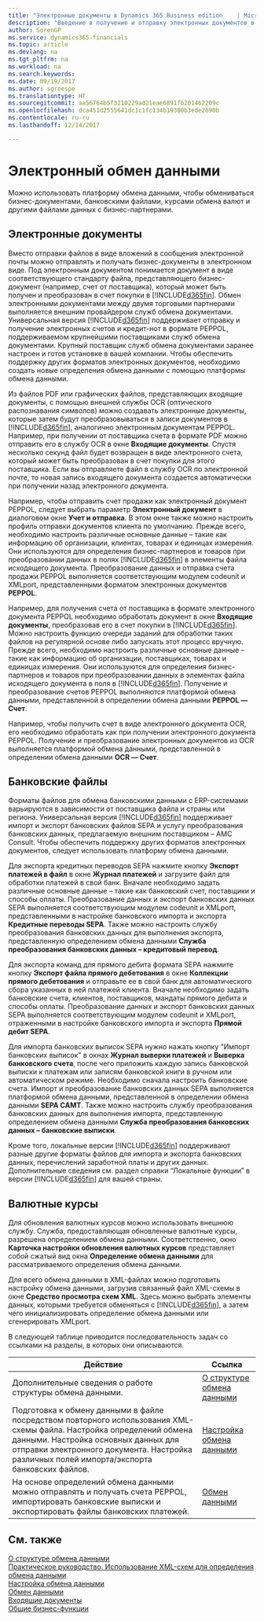 ```yaml
---
title: "Электронные документы в Dynamics 365 Business edition    | Microsoft Docs"
description: "Введение в получение и отправку электронных документов в Dynamics 365."
author: SorenGP
ms.service: dynamics365-financials
ms.topic: article
ms.devlang: na
ms.tgt_pltfrm: na
ms.workload: na
ms.search.keywords: 
ms.date: 09/19/2017
ms.author: sgroespe
ms.translationtype: HT
ms.sourcegitcommit: aa56764b5f3210229ad21eae6891fb201462209c
ms.openlocfilehash: dca451d2555641dc1c1fc134b19380b3ede2690b
ms.contentlocale: ru-ru
ms.lasthandoff: 12/14/2017

---
```


# <a name="exchanging-data-electronically"></a>Электронный обмен данными
Можно использовать платформу обмена данными, чтобы обмениваться бизнес-документами, банковскими файлами, курсами обмена валют и другими файлами данных с бизнес-партнерами.

## <a name="electronic-documents"></a>Электронные документы
Вместо отправки файлов в виде вложений в сообщения электронной почты можно отправлять и получать бизнес-документы в электронном виде. Под электронным документом понимается документ в виде соответствующего стандарту файла, представляющего бизнес-документ (например, счет от поставщика), который может быть получен и преобразован в счет покупки в [!INCLUDE[d365fin](includes/d365fin_md.md)]. Обмен электронными документами между двумя торговыми партнерами выполняется внешним провайдером служб обмена документами. Универсальная версия [!INCLUDE[d365fin](includes/d365fin_md.md)] поддерживает отправку и получение электронных счетов и кредит-нот в формате PEPPOL, поддерживаемом крупнейшими поставщиками служб обмена документами. Крупный поставщик служб обмена документами заранее настроен и готов установке в вашей компании. Чтобы обеспечить поддержку других форматов электронных документов, необходимо создать новые определения обмена данными с помощью платформы обмена данными.  

Из файлов PDF или графических файлов, представляющих входящие документы, с помощью внешней службы OCR (оптического распознавания символов) можно создавать электронные документы, которые затем будут преобразовываться в записи документов в [!INCLUDE[d365fin](includes/d365fin_md.md)], аналогично электронным документам PEPPOL. Например, при получении от поставщика счета в формате PDF можно отправить его в службу OCR в окне **Входящие документы**. Спустя несколько секунд файл будет возвращен в виде электронного счета, который может быть преобразован в счет покупки для этого поставщика. Если вы отправляете файл в службу OCR по электронной почте, то новая запись входящего документа создается автоматически при получении назад электронного документа.  

Например, чтобы отправить счет продажи как электронный документ PEPPOL, следует выбрать параметр **Электронный документ** в диалоговом окне **Учет и отправка**. В этом окне также можно настроить профиль отправки документов клиента по умолчанию. Прежде всего, необходимо настроить различные основные данные – такие как информацию об организации, клиентах, товарах и единицах измерения. Они используются для определения бизнес-партнеров и товаров при преобразовании данных в полях [!INCLUDE[d365fin](includes/d365fin_md.md)] в элементы файла исходящего документа. Преобразование данных и отправка счета продажи PEPPOL выполняется соответствующим модулем codeunit и XMLport, представленными форматом электронных документов **PEPPOL**.  

Например, для получения счета от поставщика в формате электронного документа PEPPOL необходимо обработать документ в окне **Входящие документы**, преобразовав его в счет покупки в [!INCLUDE[d365fin](includes/d365fin_md.md)]. Можно настроить функцию очереди заданий для обработки таких файлов на регулярной основе либо запускать этот процесс вручную. Прежде всего, необходимо настроить различные основные данные – такие как информацию об организации, поставщиках, товарах и единицах измерения. Они используются для определения бизнес-партнеров и товаров при преобразовании данных в элементах файла исходящего документа в поля в [!INCLUDE[d365fin](includes/d365fin_md.md)]. Получение и преобразование счетов PEPPOL выполняются платформой обмена данными, представленной в определении обмена данными **PEPPOL — Счет**.  

 Например, чтобы получить счет в виде электронного документа OCR, его необходимо обработать как при получении электронного документа PEPPOL. Получение и преобразование электронных документов из OCR выполняется платформой обмена данными, представленной в определении обмена данными **OCR — Счет**.  

## <a name="bank-files"></a>Банковские файлы  
 Форматы файлов для обмена банковскими данными с ERP-системами варьируются в зависимости от поставщика файла и страны или региона. Универсальная версия [!INCLUDE[d365fin](includes/d365fin_md.md)] поддерживает импорт и экспорт банковских файлов SEPA и услугу преобразования банковских данных, предлагаемую внешним поставщиком – AMC Consult. Чтобы обеспечить поддержку других форматов электронных документов, следует использовать платформу обмена данными.  

Для экспорта кредитных переводов SEPA нажмите кнопку **Экспорт платежей в файл** в окне **Журнал платежей** и загрузите файл для обработки платежей в свой банк. Вначале необходимо задать различные основные данные – такие как банковский счет, поставщики и способы оплаты. Преобразование данных и экспорт банковских данных SEPA выполняется соответствующим модулем codeunit и XMLport, представленными в настройке банковского импорта и экспорта **Кредитные переводы SEPA**. Также можно настроить службу преобразования банковских данных для выполнения экспорта, представленную определением обмена данными **Служба преобразования банковских данных – кредитовый перевод**.  

Для экспорта команд для прямого дебита формата SEPA нажмите кнопку **Экспорт файла прямого дебетования** в окне **Коллекции прямого дебетования** и отправьте ее в свой банк для автоматического сбора указанных в ней платежей клиента. Вначале необходимо задать банковские счета, клиентов, поставщиков, мандаты прямого дебита и способы оплаты. Преобразование данных и экспорт банковских данных SEPA выполняется соответствующим модулем codeunit и XMLport, отраженными в настройке банковского импорта и экспорта **Прямой дебит SEPA**.  

Для импорта банковских выписок SEPA нужно нажать кнопку "Импорт банковских выписок" в окнах **Журнал выверки платежей** и **Выверка банковского счета**, после чего приложить каждую запись банковской выписки к платежам или записям банковской книги в ручном или автоматическом режиме. Необходимо сначала настроить банковские счета. Импорт и преобразование банковских данных SEPA выполняется платформой обмена данными, представленной в определении обмена данными **SEPA CAMT**. Также можно настроить службу преобразования банковских данных для выполнения импорта, представленную определением обмена данными **Служба преобразования банковских данных – банковские выписки**.  

 Кроме того, локальные версии [!INCLUDE[d365fin](includes/d365fin_md.md)] поддерживают разные другие форматы файлов для импорта и экспорта банковских данных, перечислений заработной платы и других данных. Дополнительные сведения см. раздел справки “Локальные функции” в версии [!INCLUDE[d365fin](includes/d365fin_md.md)] для вашей страны.  

## <a name="currency-exchange-rates"></a>Валютные курсы  
Для обновления валютных курсов можно использовать внешнюю службу. Служба, предоставляющая обновленные валютные курсы, разрешена определением обмена данными. Соответственно, окно **Карточка настройки обновления валютных курсов** представляет собой сжатый вид окна **Определение обмена данными** для рассматриваемого определения обмена данными.  

Для всего обмена данными в XML-файлах можно подготовить настройку обмена данными, загрузив связанный файл XML-схемы в окне **Средство просмотра схем XML**. Здесь можно выбрать элементы данных, которыми требуется обменяться с [!INCLUDE[d365fin](includes/d365fin_md.md)], а затем чего инициализировать определение обмена данными или сгенерировать XMLport.  

В следующей таблице приводится последовательность задач со ссылками на разделы, в которых они описываются.  

|Действие|Ссылка|  
|--------|---------|  
|Дополнительные сведения о работе структуры обмена данными.|[О структуре обмена данными](across-about-the-data-exchange-framework.md)|  
|Подготовка к обмену данными в файле посредством повторного использования XML-схемы файла. Настройка определений обмена данными. Настройка основных данных для отправки электронного документа. Настройка различных полей импорта/экспорта банковских файлов.|[Настройка обмена данными](across-set-up-data-exchange.md)|  
|На основе определений обмена данными можно отправлять и получать счета PEPPOL, импортировать банковские выписки и экспортировать файлы банковских платежей.|[Обмен данными](across-exchange-data.md)|  

## <a name="see-also"></a>См. также  
[О структуре обмена данными](across-about-the-data-exchange-framework.md)  
[Практическое руководство. Использование XML-схем для определения обмена данными](across-how-to-use-xml-schemas-to-prepare-data-exchange-definitions.md)  
[Настройка обмена данными](across-set-up-data-exchange.md)  
[Обмен данными](across-exchange-data.md)  
[Входящие документы](across-income-documents.md)  
[Общие бизнес-функции](ui-across-business-areas.md)

